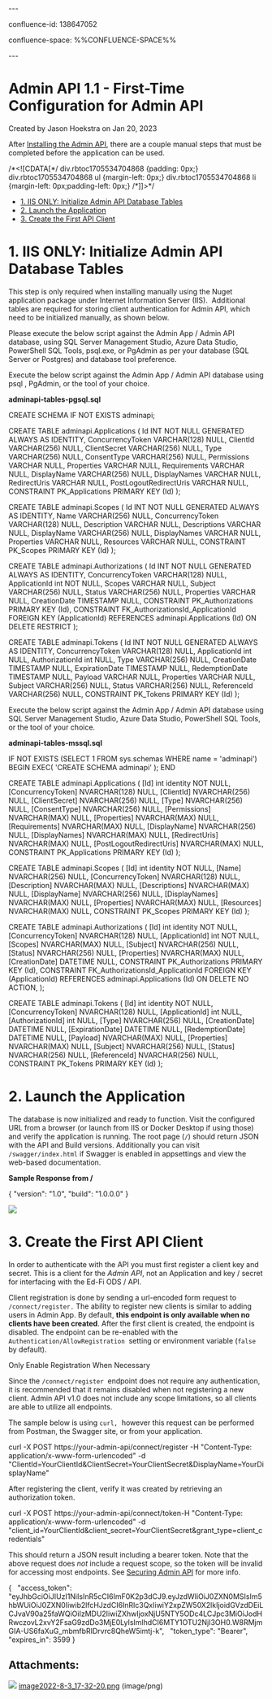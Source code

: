 \---

confluence-id: 138647052

confluence-space: %%CONFLUENCE-SPACE%%

\---

Admin API 1.1 - First-Time Configuration for Admin API
======================================================

Created by Jason Hoekstra on Jan 20, 2023

After [Installing the Admin API](Admin-API-1.1---Admin-API---Docker-installation_138647023.html), there are a couple manual steps that must be completed before the application can be used.

/\*<!\[CDATA\[\*/ div.rbtoc1705534704868 {padding: 0px;} div.rbtoc1705534704868 ul {margin-left: 0px;} div.rbtoc1705534704868 li {margin-left: 0px;padding-left: 0px;} /\*\]\]>\*/

*   [1\. IIS ONLY: Initialize Admin API Database Tables](#AdminAPI1.1FirstTimeConfigurationforAdminAPI-1.IISONLY:InitializeAdminAPIDatabaseTables)
*   [2\. Launch the Application](#AdminAPI1.1FirstTimeConfigurationforAdminAPI-2.LaunchtheApplication)
*   [3\. Create the First API Client](#AdminAPI1.1FirstTimeConfigurationforAdminAPI-3.CreatetheFirstAPIClient)

1\. IIS ONLY: Initialize Admin API Database Tables
==================================================

This step is only required when installing manually using the Nuget application package under Internet Information Server (IIS).  Additional tables are required for storing client authentication for Admin API, which need to be initialized manually, as shown below.

Please execute the below script against the Admin App / Admin API database, using SQL Server Management Studio, Azure Data Studio, PowerShell SQL Tools, psql.exe, or PgAdmin as per your database (SQL Server or Postgres) and database tool preference. 

Execute the below script against the Admin App / Admin API database using psql , PgAdmin, or the tool of your choice.

**adminapi-tables-pgsql.sql**

CREATE SCHEMA IF NOT EXISTS adminapi;

CREATE TABLE adminapi.Applications (
    Id INT NOT NULL GENERATED ALWAYS AS IDENTITY,
    ConcurrencyToken VARCHAR(128) NULL,
    ClientId VARCHAR(256) NULL,
    ClientSecret VARCHAR(256) NULL,
    Type VARCHAR(256) NULL,
    ConsentType VARCHAR(256) NULL,
    Permissions VARCHAR NULL,
    Properties VARCHAR NULL,
    Requirements VARCHAR NULL,
    DisplayName VARCHAR(256) NULL,
    DisplayNames VARCHAR NULL,
    RedirectUris VARCHAR NULL,
    PostLogoutRedirectUris VARCHAR NULL,
    CONSTRAINT PK\_Applications PRIMARY KEY (Id)
);

CREATE TABLE adminapi.Scopes (
    Id INT NOT NULL GENERATED ALWAYS AS IDENTITY,
    Name VARCHAR(256) NULL,
    ConcurrencyToken VARCHAR(128) NULL,
    Description VARCHAR NULL,
    Descriptions VARCHAR NULL,
    DisplayName VARCHAR(256) NULL,
    DisplayNames VARCHAR NULL,
    Properties VARCHAR NULL,
    Resources VARCHAR NULL,
    CONSTRAINT PK\_Scopes PRIMARY KEY (Id)
);

CREATE TABLE adminapi.Authorizations (
    Id INT NOT NULL GENERATED ALWAYS AS IDENTITY,
    ConcurrencyToken VARCHAR(128) NULL,
    ApplicationId int NOT NULL,
    Scopes VARCHAR NULL,
    Subject VARCHAR(256) NULL,
    Status VARCHAR(256) NULL,
    Properties VARCHAR NULL,
    CreationDate TIMESTAMP NULL,
    CONSTRAINT PK\_Authorizations PRIMARY KEY (Id),
    CONSTRAINT FK\_AuthorizationsId\_ApplicationId FOREIGN KEY (ApplicationId) REFERENCES adminapi.Applications (Id) ON DELETE RESTRICT
);

CREATE TABLE adminapi.Tokens (
    Id INT NOT NULL GENERATED ALWAYS AS IDENTITY,
    ConcurrencyToken VARCHAR(128) NULL,
    ApplicationId int NULL,
    AuthorizationId int NULL,
    Type VARCHAR(256) NULL,
    CreationDate TIMESTAMP NULL,
    ExpirationDate TIMESTAMP NULL,
    RedemptionDate TIMESTAMP NULL,
    Payload VARCHAR NULL,
    Properties VARCHAR NULL,
    Subject VARCHAR(256) NULL,
    Status VARCHAR(256) NULL,
    ReferenceId VARCHAR(256) NULL,
    CONSTRAINT PK\_Tokens PRIMARY KEY (Id)
);

Execute the below script against the Admin App / Admin API database using SQL Server Management Studio, Azure Data Studio, PowerShell SQL Tools, or the tool of your choice.

**adminapi-tables-mssql.sql**

IF NOT EXISTS (SELECT 1 FROM sys.schemas WHERE name = 'adminapi')
BEGIN
EXEC( 'CREATE SCHEMA adminapi' );
END

CREATE TABLE adminapi.Applications (
    \[Id\] int identity NOT NULL,
    \[ConcurrencyToken\] NVARCHAR(128) NULL,
    \[ClientId\] NVARCHAR(256) NULL,
    \[ClientSecret\] NVARCHAR(256) NULL,
    \[Type\] NVARCHAR(256) NULL,
    \[ConsentType\] NVARCHAR(256) NULL,
    \[Permissions\] NVARCHAR(MAX) NULL,
    \[Properties\] NVARCHAR(MAX) NULL,
    \[Requirements\] NVARCHAR(MAX) NULL,
    \[DisplayName\] NVARCHAR(256) NULL,
    \[DisplayNames\] NVARCHAR(MAX) NULL,
    \[RedirectUris\] NVARCHAR(MAX) NULL,
    \[PostLogoutRedirectUris\] NVARCHAR(MAX) NULL,
    CONSTRAINT PK\_Applications PRIMARY KEY (Id)
);

CREATE TABLE adminapi.Scopes (
    \[Id\] int identity NOT NULL,
    \[Name\] NVARCHAR(256) NULL,
    \[ConcurrencyToken\] NVARCHAR(128) NULL,
    \[Description\] NVARCHAR(MAX) NULL,
    \[Descriptions\] NVARCHAR(MAX) NULL,
    \[DisplayName\] NVARCHAR(256) NULL,
    \[DisplayNames\] NVARCHAR(MAX) NULL,
    \[Properties\] NVARCHAR(MAX) NULL,
    \[Resources\] NVARCHAR(MAX) NULL,
    CONSTRAINT PK\_Scopes PRIMARY KEY (Id)
);

CREATE TABLE adminapi.Authorizations (
    \[Id\] int identity NOT NULL,
    \[ConcurrencyToken\] NVARCHAR(128) NULL,
    \[ApplicationId\] int NOT NULL,
    \[Scopes\] NVARCHAR(MAX) NULL,
    \[Subject\] NVARCHAR(256) NULL,
    \[Status\] NVARCHAR(256) NULL,
    \[Properties\] NVARCHAR(MAX) NULL,
    \[CreationDate\] DATETIME NULL,
    CONSTRAINT PK\_Authorizations PRIMARY KEY (Id),
    CONSTRAINT FK\_AuthorizationsId\_ApplicationId FOREIGN KEY (ApplicationId) REFERENCES adminapi.Applications (Id) ON DELETE NO ACTION,
);

CREATE TABLE adminapi.Tokens (
    \[Id\] int identity NOT NULL,
    \[ConcurrencyToken\] NVARCHAR(128) NULL,
    \[ApplicationId\] int NULL,
    \[AuthorizationId\] int NULL,
    \[Type\] NVARCHAR(256) NULL,
    \[CreationDate\] DATETIME NULL,
    \[ExpirationDate\] DATETIME NULL,
    \[RedemptionDate\] DATETIME NULL,
    \[Payload\] NVARCHAR(MAX) NULL,
    \[Properties\] NVARCHAR(MAX) NULL,
    \[Subject\] NVARCHAR(256) NULL,
    \[Status\] NVARCHAR(256) NULL,
    \[ReferenceId\] NVARCHAR(256) NULL,
    CONSTRAINT PK\_Tokens PRIMARY KEY (Id)
);

2\. Launch the Application
==========================

The database is now initialized and ready to function. Visit the configured URL from a browser (or launch from IIS or Docker Desktop if using those) and verify the application is running. The root page (`/`) should return JSON with the API and Build versions. Additionally you can visit `/swagger/index.html` if Swagger is enabled in appsettings and view the web-based documentation.

  

  

**Sample Response from /**

{
  "version": "1.0",
  "build": "1.0.0.0"
}

![](attachments/138647052/138647053.png)

3\. Create the First API Client
===============================

In order to authenticate with the API you must first register a client key and secret. This is a client for the _Admin API_, not an Application and key / secret for interfacing with the Ed-Fi ODS / API.

Client registration is done by sending a url-encoded form request to `/connect/register.` The ability to register new clients is similar to adding users in Admin App. By default, **this endpoint is only available when no clients have been created**. After the first client is created, the endpoint is disabled. The endpoint can be re-enabled with the `Authentication/AllowRegistration`  setting or environment variable (`false`  by default).

Only Enable Registration When Necessary

Since the `/connect/register`  endpoint does not require any authentication, it is recommended that it remains disabled when not registering a new client. Admin API v1.0 does not include any scope limitations, so all clients are able to utilize all endpoints.

The sample below is using `curl,`  however this request can be performed from Postman, the Swagger site, or from your application.

curl -X POST https://your-admin-api/connect/register -H "Content-Type: application/x-www-form-urlencoded" -d "ClientId=YourClientId&ClientSecret=YourClientSecret&DisplayName=YourDisplayName" 

After registering the client, verify it was created by retrieving an authorization token.

curl -X POST https://your-admin-api/connect/token-H "Content-Type: application/x-www-form-urlencoded" -d "client\_id=YourClientId&client\_secret=YourClientSecret&grant\_type=client\_credentials" 

This should return a JSON result including a bearer token. Note that the above request does _not_ include a request scope, so the token will be invalid for accessing most endpoints. See [Securing Admin API](Securing-Admin-API_133399675.html) for more info.

{
  "access\_token": "eyJhbGciOiJIUzI1NiIsInR5cCI6ImF0K2p3dCJ9.eyJzdWIiOiJ0ZXN0MSIsIm5hbWUiOiJ0ZXN0Iiwib2lfcHJzdCI6InRlc3QxIiwiY2xpZW50X2lkIjoidGVzdDEiLCJvaV90a25faWQiOiIzMDU2IiwiZXhwIjoxNjU5NTY5ODc4LCJpc3MiOiJodHRwczovL2xvY2FsaG9zdDo3MjE0LyIsImlhdCI6MTY1OTU2NjI3OH0.W8RMjmGIA-US6faXuG\_mbmfbRIDrvrc8QheW5imtj-k",
  "token\_type": "Bearer",
  "expires\_in": 3599
}

Attachments:
------------

![](images/icons/bullet_blue.gif) [image2022-8-3\_17-32-20.png](attachments/138647052/138647053.png) (image/png)